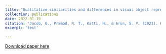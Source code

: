 ```yaml
---
title: "Qualitative similarities and differences in visual object representations between brains and deep networks."
collection: publications
date: 2022-01-19
citation: 'Jacob, G., Pramod, R. T., Katti, H., & Arun, S. P. (2021). Qualitative similarities and differences in visual object representations between brains and deep networks. Nature communications, 12(1), 1-14.'
excerpt: 'test'

---
```

[Download paper here](https://PBS-JHU-Journal-Club.github.io/files/JacobEtAl2021.pdf)

